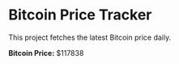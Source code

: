 # Bitcoin Price Tracker

This project fetches the latest Bitcoin price daily.

**Bitcoin Price:** $117838
